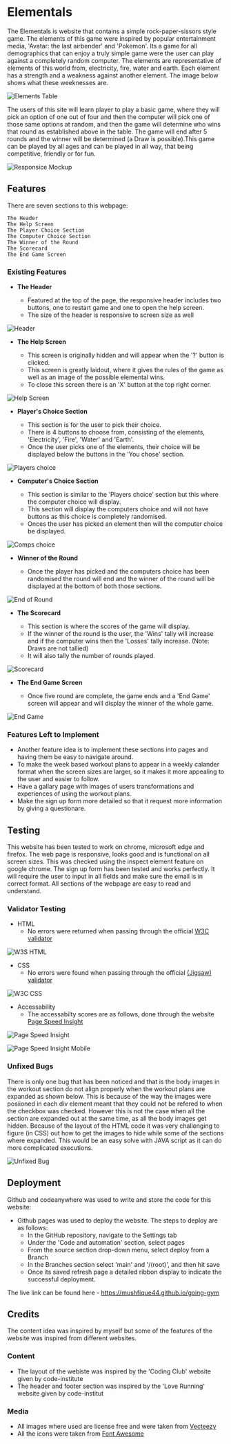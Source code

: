 # Elementals

The Elementals is website that contains a simple rock-paper-sissors style game. The elements of this game were inspired by popular entertainment media, 'Avatar: the last airbender' and 'Pokemon'. Its a game for all demographics that can enjoy a truly simple game were the user can play against a completely random computer. The elements are representative of elements of this world from, electricity, fire, water and earth. Each element has a strength and a weakness against another element. The image below shows what these weeknesses are.

![Elements Table](https://github.com/mushfique44/elementals/blob/main/media/element_table.JPG)

The users of this site will learn player to play a basic game, where they will pick an option of one out of four and then the computer will pick one of those same options at random, and then the game will determine who wins that round as established above in the table. The game will end after 5 rounds and the winner will be determined (a Draw is possible).This game can be played by all ages and can be played in all way, that being competitive, friendly or for fun.

![Responsice Mockup](https://github.com/mushfique44/elementals/blob/main/media/multi_screen_media.jpg)

## Features

There are seven sections to this webpage:

    The Header
    The Help Screen 
    The Player Choice Section
    The Computer Choice Section
    The Winner of the Round
    The Scorecard
    The End Game Screen

### Existing Features

- __The Header__

  - Featured at the top of the page, the responsive header includes two buttons, one to restart game and one to open the help screen.
  - The size of the header is responsive to screen size as well

![Header](https://github.com/mushfique44/elementals/blob/main/media/header.jpg)

- __The Help Screen__

  - This screen is originally hidden and will appear when the '?' button is clicked. 
  - This screen is greatly laidout, where it gives the rules of the game as well as an image of the possible elemental wins.
  - To close this screen there is an 'X' button at the top right corner.

![Help Screen](https://github.com/mushfique44/elementals/blob/main/media/help_screen.jpg)

- __Player's Choice Section__

  - This section is for the user to pick their choice.
  - There is 4 buttons to choose from, consisting of the elements, 'Electricity', 'Fire', 'Water' and 'Earth'.
  - Once the user picks one of the elements, their choice will be displayed below the buttons in the 'You chose' section.

![Players choice](https://github.com/mushfique44/elementals/blob/main/media/player_choice.jpg)

- __Computer's Choice Section__

  - This section is similar to the 'Players choice' section but this where the computer choice will display.
  - This section will display the computers choice and will not have buttons as this choice is completely randomised.
  - Onces the user has picked an element then will the computer choice be displayed.

![Comps choice](https://github.com/mushfique44/elementals/blob/main/media/computer_choice.jpg)

- __Winner of the Round__

  - Once the player has picked and the computers choice has been randomised the round will end and the winner of the round will be displayed at the bottom of both those sections.

![End of Round](https://github.com/mushfique44/elementals/blob/main/media/end_of_round.jpg)

- __The Scorecard__

  - This section is where the scores of the game will display.
  - If the winner of the round is the user, the 'Wins' tally will increase and if the computer wins then the 'Losses' tally increase. (Note: Draws are not tallied)
  - It will also tally the number of rounds played.

![Scorecard](https://github.com/mushfique44/elementals/blob/main/media/score_area.jpg)

- __The End Game Screen__

  - Once five round are complete, the game ends and a 'End Game' screen will appear and will display the winner of the whole game.

![End Game](https://github.com/mushfique44/elementals/blob/main/media/end_game.jpg)

### Features Left to Implement

- Another feature idea is to implement these sections into pages and having them be easy to navigate around.
- To make the week based workout plans to appear in a weekly calander format when the screen sizes are larger, so it makes it more appealing to the user and easier to follow.
- Have a gallary page with images of users transformations and experiences of using the workout plans.
- Make the sign up form more detailed so that it request more information by giving a questionare.

## Testing

This website has been tested to work on chrome, microsoft edge and firefox.
The web page is responsive, looks good and is functional on all screen sizes. This was checked using the inspect element feature on google chrome.
The sign up form has been tested and works perfectly. It will require the user to input in all fields and make sure the email is in correct format.
All sections of the webpage are easy to read and understand.

### Validator Testing

- HTML
  - No errors were returned when passing through the official [W3C validator](https://validator.w3.org/nu/?doc=https%3A%2F%2Fmushfique44.github.io%2Fgoing-gym%2F)

![W3S HTML](https://github.com/mushfique44/going-gym/blob/main/media/w3c_html.PNG)

- CSS
  - No errors were found when passing through the official [(Jigsaw) validator](https://jigsaw.w3.org/css-validator/validator?uri=mushfique44.github.io%2Fgoing-gym&profile=css3svg&usermedium=all&warning=1&vextwarning=&lang=en)

![W3C CSS](https://github.com/mushfique44/going-gym/blob/main/media/w3c_css.PNG)

- Accessability
  - The accessabilty scores are as follows, done through the website [Page Speed Insight](https://pagespeed.web.dev/)

![Page Speed Insight](https://github.com/mushfique44/going-gym/blob/main/media/page_speed.PNG)

![Page Speed Insight Mobile](https://github.com/mushfique44/going-gym/blob/main/media/page_speed_mobile.PNG)

### Unfixed Bugs

There is only one bug that has been noticed and that is the body images in the workout section do not align properly when the workout plans are expanded as shown below. This is because of the way the images were posiioned in each div element meant that they could not be refered to when the checkbox was checked. However this is not the case when all the section are expanded out at the same time, as all the body images get hidden. Because of the layout of the HTML code it was very challenging to figure (in CSS) out how to get the images to hide while some of the sections where expanded. This would be an easy solve with JAVA script as it can do more complicated executions.

![Unfixed Bug](https://github.com/mushfique44/going-gym/blob/main/media/unfixed_bug.PNG)

## Deployment

Github and codeanywhere was used to write and store the code for this website:

- Github pages was used to deploy the website. The steps to deploy are as follows:
  - In the GitHub repository, navigate to the Settings tab
  - Under the 'Code and automation' section, select pages
  - From the source section drop-down menu, select deploy from a Branch
  - In the Branches section select 'main' and '/(root)', and then hit save
  - Once its saved refresh page a detailed ribbon display to indicate the successful deployment.

The live link can be found here - <https://mushfique44.github.io/going-gym>

## Credits

The content idea was inspired by myself but some of the features of the website was inspired from different websites.

### Content

- The layout of the webiste was inspired by the 'Coding Club' website given by code-institute
- The header and footer section was inspired by the 'Love Running' website given by code-institut

### Media

- All images where used are license free and were taken from [Vecteezy](https://www.vecteezy.com/)
- All the icons were taken from [Font Awesome](https://fontawesome.com/)
